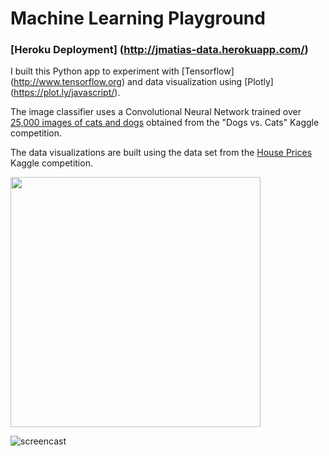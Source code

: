 # Machine Learning Playground

### [Heroku Deployment] (http://jmatias-data.herokuapp.com/)

I built this Python app to experiment with [Tensorflow] (http://www.tensorflow.org) and data visualization using [Plotly] (https://plot.ly/javascript/).

The image classifier uses a Convolutional Neural Network trained over [25,000 images of cats and dogs](https://www.kaggle.com/c/dogs-vs-cats-redux-kernels-edition/data) obtained from the "Dogs vs. Cats" Kaggle competition.

The data visualizations are built using the data set from the [House Prices](https://www.kaggle.com/c/house-prices-advanced-regression-techniques/data) Kaggle competition.

<img src="https://dl.dropbox.com/s/9rezvgf5q260uhv/cnn.png" width="400">

![screencast](https://dl.dropbox.com/s/7bsvl130gpleoda/demo.gif)

